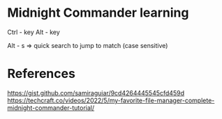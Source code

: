 # Midnight Commander learning

Ctrl - key
Alt - key


Alt - s => quick search to jump to match (case sensitive)






# References
https://gist.github.com/samiraguiar/9cd4264445545cfd459d
https://techcraft.co/videos/2022/5/my-favorite-file-manager-complete-midnight-commander-tutorial/
